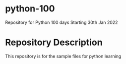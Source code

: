 # python-100
Repository for Python 100 days Starting 30th Jan 2022


Repository Description
======================

This repository is for the sample files for python learning 